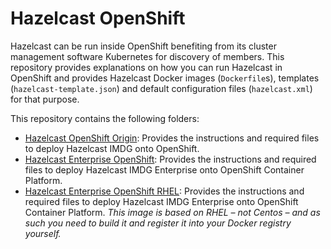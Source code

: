 # Hazelcast OpenShift

Hazelcast can be run inside OpenShift benefiting from its cluster management software Kubernetes for discovery of members. This repository provides explanations on how you can run Hazelcast in OpenShift and provides Hazelcast Docker images (`Dockerfile`s), templates (`hazelcast-template.json`) and default configuration files (`hazelcast.xml`) for that purpose.

This repository contains the following folders:

* [Hazelcast OpenShift Origin](hazelcast-openshift-origin/): Provides the instructions and required files to deploy Hazelcast IMDG onto OpenShift.
* [Hazelcast Enterprise OpenShift](hazelcast-enterprise-openshift-centos/): Provides the instructions and required files to deploy Hazelcast IMDG Enterprise onto OpenShift Container Platform.
* [Hazelcast Enterprise OpenShift RHEL](hazelcast-enterprise-openshift-rhel/): Provides the instructions and required files to deploy Hazelcast IMDG Enterprise onto OpenShift Container Platform. _This image is based on RHEL – not Centos – and as such you need to build it and register it into your Docker registry yourself._
